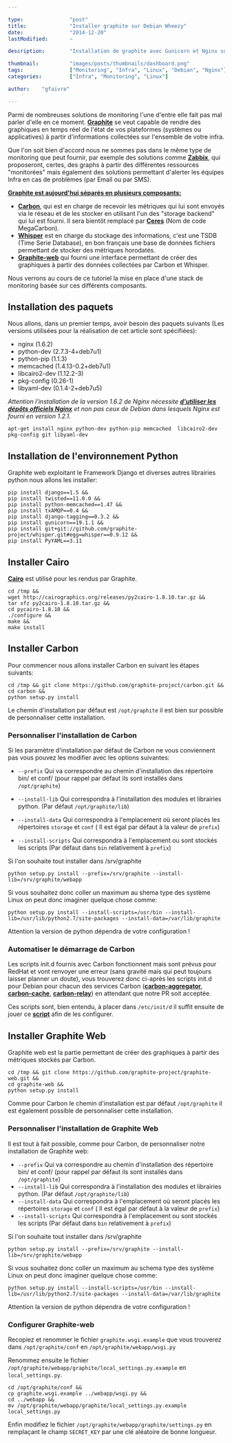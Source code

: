 ```yaml
---

type:               "post"
title:              "Installer graphite sur Debian Wheezy"
date:               "2014-12-20"
lastModified:       ~

description:        "Installation de graphite avec Gunicorn et Nginx sur debian Wheezy."

thumbnail:          "images/posts/thumbnails/dashboard.png"
tags:               ["Monitoring", "Infra", "Linux", "Debian", "Nginx"]
categories:         ["Infra", "Monitoring", "Linux"]

author:    "gfaivre"

---
```


Parmi de nombreuses solutions de monitoring l'une d'entre elle fait pas mal parler d'elle en ce moment. [**Graphite**](http://graphite.wikidot.com/) se veut capable de rendre des graphiques en temps réel de l'état de vos plateformes (systèmes ou applicatives) à partir d'informations collectées sur l'ensemble de votre infra.

Que l'on soit bien d'accord nous ne sommes pas dans le même type de monitoring que peut fournir, par exemple des solutions comme [**Zabbix**](http://www.zabbix.com/), qui proposeront, certes, des graphs à partir des différentes ressources "monitorées" mais également des solutions permettant d'alerter les équipes Infra en cas de problèmes (par Email ou par SMS).

<u>**Graphite est aujourd'hui séparés en plusieurs composants:**</u>

- [**Carbon**](https://github.com/graphite-project/carbon), qui est en charge de recevoir les métriques qui lui sont envoyés via le réseau et de les stocker en utilisant l'un des "storage backend" qui lui est fourni. Il sera bientôt remplacé par [**Ceres**](https://github.com/graphite-project/ceres) (Nom de code MegaCarbon).
- [**Whisper**](https://github.com/graphite-project/whisper) est en charge du stockage des informations, c'est une TSDB (Time Serie Database), en bon français une base de données fichiers permettant de stocker des métriques horodatés.
- [**Graphite-web**](https://github.com/graphite-project/graphite-web) qui fourni une interface permettant de créer des graphiques à partir des données collectées par Carbon et Whisper.

Nous verrons au cours de ce tutoriel la mise en place d'une stack de monitoring basée sur ces différents composants.

## Installation des paquets

Nous allons, dans un premier temps, avoir besoin des paquets suivants (Les versions utilisées pour la réalisation de cet article sont spécifiées):

- nginx (1.6.2)
- python-dev (2.7.3-4+deb7u1)
- python-pip (1.1.3)
- memcached (1.4.13-0.2+deb7u1)
- libcairo2-dev (1.12.2-3)
- pkg-config (0.26-1)
- libyaml-dev (0.1.4-2+deb7u5)

_Attention  l'installation de la version 1.6.2 de Nginx nécessite <a href="http://www.elao.com/fr/blog/utiliser-les-depots-officiels-nginx-sur-debian-wheezy" target="_blank">**d'utiliser les dépôts officiels Nginx**</a> et non pas ceux de Debian dans lesquels Nginx est fourni en version 1.2.1._

```
apt-get install nginx python-dev python-pip memcached  libcairo2-dev pkg-config git libyaml-dev
```

## Installation de l'environnement Python

Graphite web exploitant le Framework Django et diverses autres librairies python nous allons les installer:

```
pip install django==1.5 &&
pip install twisted==11.0.0 &&
pip install python-memcached==1.47 &&
pip install txAMQP==0.4 &&
pip install django-tagging==0.3.2 &&
pip install gunicorn==19.1.1 &&
pip install git+git://github.com/graphite-project/whisper.git#egg=whisper==0.9.12 &&
pip install PyYAML==3.11
```

## Installer Cairo

[**Cairo**](http://cairographics.org/pycairo/) est utilisé pour les rendus par Graphite.

```
cd /tmp &&
wget http://cairographics.org/releases/py2cairo-1.8.10.tar.gz &&
tar xfz py2cairo-1.8.10.tar.gz &&
cd pycairo-1.8.10 &&
./configure &&
make &&
make install
```

## Installer Carbon

Pour commencer nous allons installer Carbon en suivant les étapes suivants:

```
cd /tmp && git clone https://github.com/graphite-project/carbon.git &&
cd carbon &&
python setup.py install
```
Le chemin d'installation par défaut est ```/opt/graphite``` il est bien sur possible de personnaliser cette installation.

### Personnaliser l'installation de Carbon

Si les paramètre d'installation par défaut de Carbon ne vous conviennent pas vous pouvez les modifier avec les options suivantes:

- ```--prefix``` Qui va correspondre au chemin d'installation des répertoire bin/ et conf/ (pour rappel par défaut ils sont installés  dans ```/opt/graphite```)

- ```--install-lib``` Qui correspondra à l'installation des modules et librairies python. (Par défaut ```/opt/graphite/lib```)
- ```--install-data``` Qui correspondra à l'emplacement où seront placés les répertoires ```storage``` et ```conf``` ( Il est égal par défaut à la valeur de ```prefix```)
- ```--install-scripts``` Qui correspondra à l'emplacement ou sont stockés les scripts (Par défaut dans ```bin``` relativement à ```prefix```)

Si l'on souhaite tout installer dans /srv/graphite

```python setup.py install --prefix=/srv/graphite --install-lib=/srv/graphite/webapp```

Si vous souhaitez donc coller un maximum au shema type des système Linux on peut donc imaginer quelque chose comme:

```python setup.py install --install-scripts=/usr/bin --install-lib=/usr/lib/python2.7/site-packages --install-data=/var/lib/graphite```

Attention la version de python dépendra de votre configuration !

### Automatiser le démarrage de Carbon

Les scripts init.d fournis avec Carbon fonctionnent mais sont prévus pour RedHat et vont renvoyer une erreur (sans gravité mais qui peut toujours laisser planner un doute), vous trouverez donc ci-après les scripts init.d pour Debian pour chacun des services Carbon ([**carbon-aggregator**](https://gist.github.com/gfaivre/9cbc5d38bc3ce8586fdf/download), [**carbon-cache**](https://gist.github.com/gfaivre/09a4870ef6fc429c0bb0/download), [**carbon-relay**](https://gist.github.com/gfaivre/090098bae3e8238fd7c6/download)) en attendant que notre PR soit acceptée.

Ces scripts sont, bien entendu, à placer dans ```/etc/init/d``` il suffit ensuite de jouer ce [**script**](https://gist.github.com/gfaivre/9c9f3bb6eafd6514d57b/download) afin de les configurer.

## Installer Graphite Web

Graphite web est la partie permettant de créer des graphiques à partir des métriques stockés par Carbon.

````
cd /tmp && git clone https://github.com/graphite-project/graphite-web.git &&
cd graphite-web &&
python setup.py install
````

Comme pour Carbon le chemin d'installation est par défaut ```/opt/graphite``` il est également possible de personnaliser cette installation.

### Personnaliser l'installation de Graphite Web

Il est tout à fait possible, comme pour Carbon, de personnaliser notre installation de Graphite web:

- ```--prefix``` Qui va correspondre au chemin d'installation des répertoire bin/ et conf/ (pour rappel par défaut ils sont installés  dans ```/opt/graphite```)
- ```--install-lib``` Qui correspondra à l'installation des modules et librairies python. (Par défaut ```/opt/graphite/lib```)
- ```--install-data``` Qui correspondra à l'emplacement où seront placés les répertoires ```storage``` et ```conf``` ( Il est égal par défaut à la valeur de ```prefix```)
- ```--install-scripts``` Qui correspondra à l'emplacement ou sont stockés les scripts (Par défaut dans ```bin``` relativement à ```prefix```)

Si l'on souhaite tout installer dans /srv/graphite

```python setup.py install --prefix=/srv/graphite --install-lib=/srv/graphite/webapp```

Si vous souhaitez donc coller un maximum au schema type des système Linux on peut donc imaginer quelque chose comme:

```python setup.py install --install-scripts=/usr/bin --install-lib=/usr/lib/python2.7/site-packages --install-data=/var/lib/graphite```

Attention la version de python dépendra de votre configuration !

### Configurer Graphite-web

Recopiez et renommer le fichier ```graphite.wsgi.example``` que vous trouverez dans ```/opt/graphite/conf``` en ```/opt/graphite/webapp/wsgi.py```

Renommez ensuite le fichier ```/opt/graphite/webapp/graphite/local_settings.py.example``` en ```local_settings.py```.


`````
cd /opt/graphite/conf &&
cp graphite.wsgi.example ../webapp/wsgi.py &&
cd ../webapp &&
mv /opt/graphite/webapp/graphite/local_settings.py.example  local_settings.py
`````

Enfin modifiez le fichier ```/opt/graphite/webapp/graphite/settings.py``` en remplaçant le champ ```SECRET_KEY``` par une clé aléatoire de bonne longueur.
